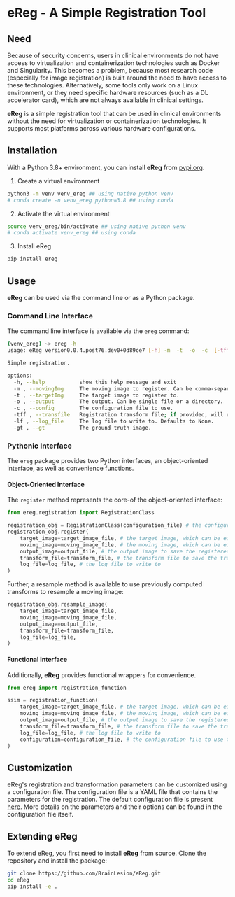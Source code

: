 # eReg - A Simple Registration Tool

## Need

Because of security concerns, users in clinical environments do not have access to virtualization and containerization technologies such as Docker and Singularity. This becomes a problem, because most research code (especially for image registration) is built around the need to have access to these technologies. Alternatively, some tools only work on a Linux environment, or they need specific hardware resources (such as a DL accelerator card), which are not always available in clinical settings.

**eReg** is a simple registration tool that can be used in clinical environments without the need for virtualization or containerization technologies. It supports most platforms across various hardware configurations.

## Installation

With a Python 3.8+ environment, you can install **eReg** from [pypi.org](https://pypi.org/project/eReg/).

1. Create a virtual environment

```sh
python3 -m venv venv_ereg ## using native python venv
# conda create -n venv_ereg python=3.8 ## using conda
```

2. Activate the virtual environment

```sh
source venv_ereg/bin/activate ## using native python venv
# conda activate venv_ereg ## using conda
```

3. Install eReg

```sh
pip install ereg
```

## Usage

**eReg** can be used via the command line or as a Python package. 

### Command Line Interface

The command line interface is available via the `ereg` command:

```sh
(venv_ereg) ~> ereg -h
usage: eReg version0.0.4.post76.dev0+0d89ce7 [-h] -m  -t  -o  -c  [-tff] [-lf] [-gt]

Simple registration.

options:
  -h, --help           show this help message and exit
  -m , --movingImg     The moving image to register. Can be comma-separated list of images or directory of images.
  -t , --targetImg     The target image to register to.
  -o , --output        The output. Can be single file or a directory.
  -c , --config        The configuration file to use.
  -tff , --transfile   Registration transform file; if provided, will use this transform instead of computing a new one or will save. Defaults to None.
  -lf , --log_file     The log file to write to. Defaults to None.
  -gt , --gt           The ground truth image.
```

### Pythonic Interface
The `ereg` package provides two Python interfaces, an object-oriented interface, as well as convenience functions.

#### Object-Oriented Interface

The `register` method represents the core-of the object-oriented interface:

```python
from ereg.registration import RegistrationClass

registration_obj = RegistrationClass(configuration_file) # the configuration file to use to customize the registration, and is optional
registration_obj.register(
    target_image=target_image_file, # the target image, which can be either a file or SimpleITK.Image object
    moving_image=moving_image_file, # the moving image, which can be either a file or SimpleITK.Image object
    output_image=output_file, # the output image to save the registered image to
    transform_file=transform_file, # the transform file to save the transform to; if already present, will use this transform instead of computing a new one
    log_file=log_file, # the log file to write to
)
```

Further, a resample method is available to use previously computed transforms to resample a moving image:

```python
registration_obj.resample_image(
    target_image=target_image_file,
    moving_image=moving_image_file,
    output_image=output_file,
    transform_file=transform_file,
    log_file=log_file,
)
```


#### Functional Interface

Additionally, **eReg** provides functional wrappers for convenience.

```python
from ereg import registration_function

ssim = registration_function(
    target_image=target_image_file, # the target image, which can be either a file or SimpleITK.Image object
    moving_image=moving_image_file, # the moving image, which can be either a file or SimpleITK.Image object
    output_image=output_file, # the output image to save the registered image to
    transform_file=transform_file, # the transform file to save the transform to; if already present, will use this transform instead of computing a new one
    log_file=log_file, # the log file to write to
    configuration=configuration_file, # the configuration file to use to customize the registration, and is optional
)
```

## Customization

eReg's registration and transformation parameters can be customized using a configuration file. The configuration file is a YAML file that contains the parameters for the registration. The default configuration file is present [here](https://github.com/BrainLesion/eReg/blob/main/ereg/configurations/sample_config.yaml). More details on the parameters and their options can be found in the configuration file itself.


## Extending eReg

To extend eReg, you first need to install **eReg** from source. Clone the repository and install the package:

```sh
git clone https://github.com/BrainLesion/eReg.git
cd eReg
pip install -e .
```

<!-- ## Citation TODO -->
